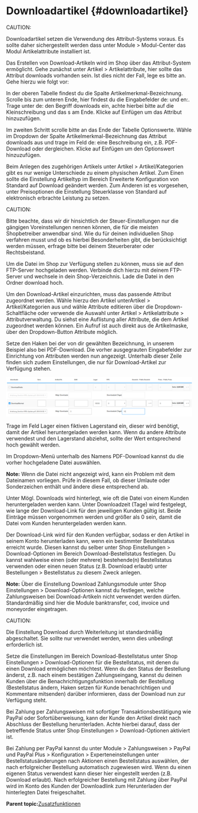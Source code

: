 # Downloadartikel {#downloadartikel}

CAUTION:

Downloadartikel setzen die Verwendung des Attribut-Systems voraus. Es sollte daher sichergestellt werden dass unter Module \> Modul-Center das Modul Artikelattribute installiert ist.

Das Erstellen von Download-Artikeln wird im Shop über das Attribut-System ermöglicht. Gehe zunächst unter Artikel \> Artikelattribute, hier sollte das Attribut downloads vorhanden sein. Ist dies nicht der Fall, lege es bitte an. Gehe hierzu wie folgt vor:

In der oberen Tabelle findest du die Spalte Artikelmerkmal-Bezeichnung. Scrolle bis zum unteren Ende, hier findest du die Eingabefelder de: und en:. Trage unter de: den Begriff downloads ein, achte hierbei bitte auf die Kleinschreibung und das s am Ende. Klicke auf Einfügen um das Attribut hinzuzufügen.

Im zweiten Schritt scrolle bitte an das Ende der Tabelle Optionswerte. Wähle im Dropdown der Spalte Artikelmerkmal-Bezeichnung das Attribut downloads aus und trage im Feld de: eine Beschreibung ein, z.B. PDF-Download oder dergleichen. Klicke auf Einfügen um den Optionswert hinzuzufügen.

Beim Anlegen des zugehörigen Artikels unter Artikel \> Artikel/Kategorien gibt es nur wenige Unterschiede zu einem physischen Artikel. Zum Einen sollte die Einstellung Artikeltyp im Bereich Erweiterte Konfiguration von Standard auf Download geändert werden. Zum Anderen ist es vorgesehen, unter Preisoptionen die Einstellung Steuerklasse von Standard auf elektronisch erbrachte Leistung zu setzen.

CAUTION:

Bitte beachte, dass wir dir hinsichtlich der Steuer-Einstellungen nur die gängigen Voreinstellungen nennen können, die für die meisten Shopbetreiber anwendbar sind. Wie du für deinen individuellen Shop verfahren musst und ob es hierbei Besonderheiten gibt, die berücksichtigt werden müssen, erfrage bitte bei deinem Steuerberater oder Rechtsbeistand.

Um die Datei im Shop zur Verfügung stellen zu können, muss sie auf den FTP-Server hochgeladen werden. Verbinde dich hierzu mit deinem FTP-Server und wechsele in dein Shop-Verzeichnis. Lade die Datei in den Ordner download hoch.

Um den Download-Artikel einzurichten, muss das passende Attribut zugeordnet werden. Wähle hierzu den Artikel unterArtikel \> Artikel/Kategorien aus und wähle Attribute editieren über die Dropdown-Schaltfläche oder verwende die Auswahl unter Artikel \> Artikelattribute \> Attributverwaltung. Du siehst eine Auflistung aller Attribute, die dem Artikel zugeordnet werden können. Ein Aufruf ist auch direkt aus de Artikelmaske, über den Dropdown-Button Attribute möglich.

Setze den Haken bei der von dir gewählten Bezeichnung, in unserem Beispiel also bei PDF-Download. Die vorher ausgegrauten Eingabefelder zur Einrichtung von Attributen werden nun angezeigt. Unterhalb dieser Zeile finden sich zudem Einstellungen, die nur für Download-Artikel zur Verfügung stehen.

![](Bilder/Abb098_ArtikeldownloadHinzufuegen.png "Artikeldownload hinzufügen")

Trage im Feld Lager einen fiktiven Lagerstand ein, dieser wird benötigt, damit der Artikel heruntergeladen werden kann. Wenn du andere Attribute verwendest und den Lagerstand abziehst, sollte der Wert entsprechend hoch gewählt werden.

Im Dropdown-Menü unterhalb des Namens PDF-Download kannst du die vorher hochgeladene Datei auswählen.

**Note:** Wenn die Datei nicht angezeigt wird, kann ein Problem mit dem Dateinamen vorliegen. Prüfe in diesem Fall, ob dieser Umlaute oder Sonderzeichen enthält und ändere diese entsprechend ab.

Unter Mögl. Downloads wird hinterlegt, wie oft die Datei von einem Kunden heruntergeladen werden kann. Unter Downloadzeit \(Tage\) wird festgelegt, wie lange der Download-Link für den jeweiligen Kunden gültig ist. Beide Einträge müssen vorgenommen werden und größer als 0 sein, damit die Datei vom Kunden heruntergeladen werden kann.

Der Download-Link wird für den Kunden verfügbar, sodass er den Artikel in seinem Konto herunterladen kann, wenn ein bestimmter Bestellstatus erreicht wurde. Diesen kannst du selber unter Shop Einstellungen \> Download-Optionen im Bereich Download-Bestellstatus festlegen. Du kannst wahlweise einen \(oder mehrere\) bestehende\(n\) Bestellstatus verwenden oder einen neuen Status \(z.B. Download erlaubt\) unter Bestellungen \> Bestellstatus zu diesem Zweck anlegen.

**Note:** Über die Einstellung Download Zahlungsmodule unter Shop Einstellungen \> Download-Optionen kannst du festlegen, welche Zahlungsweisen bei Download-Artikeln nicht verwendet werden dürfen. Standardmäßig sind hier die Module banktransfer, cod, invoice und moneyorder eingetragen.

CAUTION:

Die Einstellung Download durch Weiterleitung ist standardmäßig abgeschaltet. Sie sollte nur verwendet werden, wenn dies unbedingt erforderlich ist.

Setze die Einstellungen im Bereich Download-Bestellstatus unter Shop Einstellungen \> Download-Optionen für die Bestellstatus, mit denen du einen Download ermöglichen möchtest. Wenn du den Status der Bestellung änderst, z.B. nach einem bestätigen Zahlungseingang, kannst du deinen Kunden über die Benachrichtigungsfunktion innerhalb der Bestellung \(Bestellstatus ändern, Haken setzen für Kunde benachrichtigen und Kommentare mitsenden\) darüber informieren, dass der Download nun zur Verfügung steht.

Bei Zahlung per Zahlungsweisen mit sofortiger Transaktionsbestätigung wie PayPal oder Sofortüberweisung, kann der Kunde den Artikel direkt nach Abschluss der Bestellung herunterladen. Achte hierbei darauf, dass der betreffende Status unter Shop Einstellungen \> Download-Optionen aktiviert ist.

Bei Zahlung per PayPal kannst du unter Module \> Zahlungsweisen \> PayPal und PayPal Plus \> Konfiguration \> Experteneinstellungen unter Bestellstatusänderungen nach Aktionen einen Bestellstatus auswählen, der nach erfolgreicher Bestellung automatisch zugewiesen wird. Wenn du einen eigenen Status verwendest kann dieser hier eingestellt werden \(z.B. Download erlaubt\). Nach erfolgreicher Bestellung mit Zahlung über PayPal wird im Konto des Kunden der Downloadlink zum Herunterladen der hinterlegten Datei freigeschaltet.

**Parent topic:**[Zusatzfunktionen](8_6_Zusatzfunktionen.md)

